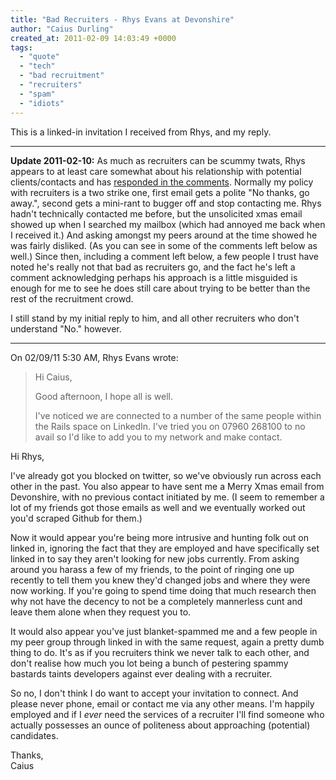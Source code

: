 ```yaml
---
title: "Bad Recruiters - Rhys Evans at Devonshire"
author: "Caius Durling"
created_at: 2011-02-09 14:03:49 +0000
tags:
  - "quote"
  - "tech"
  - "bad recruitment"
  - "recruiters"
  - "spam"
  - "idiots"
---
```


This is a linked-in invitation I received from Rhys, and my reply.

* * * *

**Update 2011-02-10:** As much as recruiters can be scummy twats, Rhys appears to at least care somewhat about his relationship with potential clients/contacts and has [responded in the comments](http://caiustheory.com/bad-recruiters-rhys-evans-at-devonshire#comment-34098). Normally my policy with recruiters is a two strike one, first email gets a polite "No thanks, go away.", second gets a mini-rant to bugger off and stop contacting me. Rhys hadn't technically contacted me before, but the unsolicited xmas email showed up when I searched my mailbox (which had annoyed me back when I received it.) And asking amongst my peers around at the time showed he was fairly disliked. (As you can see in some of the comments left below as well.) Since then, including a comment left below, a few people I trust have noted he's really not that bad as recruiters go, and the fact he's left a comment acknowledging perhaps his approach is a little misguided is enough for me to see he does still care about trying to be better than the rest of the recruitment crowd.

I still stand by my initial reply to him, and all other recruiters who don't understand "No." however.

* * * *


On 02/09/11 5:30 AM, Rhys Evans wrote:

> Hi Caius,
> 
> Good afternoon, I hope all is well.
> 
> I've noticed we are connected to a number of the same people within the Rails space on LinkedIn. I've tried you on 07960 268100 to no avail so I'd like to add you to my network and make contact.
> 

Hi Rhys,

I've already got you blocked on twitter, so we've obviously run across each other in the past. You also appear to have sent me a Merry Xmas email from Devonshire, with no previous contact initiated by me. (I seem to remember a lot of my friends got those emails as well and we eventually worked out you'd scraped Github for them.)

Now it would appear you're being more intrusive and hunting folk out on linked in, ignoring the fact that they are employed and have specifically set linked in to say they aren't looking for new jobs currently. From asking around you harass a few of my friends, to the point of ringing one up recently to tell them you knew they'd changed jobs and where they were now working. If you're going to spend time doing that much research then why not have the decency to not be a completely mannerless cunt and leave them alone when they request you to.

It would also appear you've just blanket-spammed me and a few people in my peer group through linked in with the same request, again a pretty dumb thing to do. It's as if you recruiters think we never talk to each other, and don't realise how much you lot being a bunch of pestering spammy bastards taints developers against ever dealing with a recruiter.

So no, I don't think I do want to accept your invitation to connect. And please never phone, email or contact me via any other means. I'm happily employed and if I _ever_ need the services of a recruiter I'll find someone who actually possesses an ounce of politeness about approaching (potential) candidates.

Thanks,  
Caius

